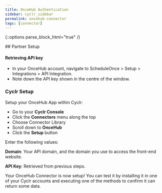 ```yaml
---
title: OnceHub Authentication
sidebar: cyclr_sidebar
permalink: oncehub-connector
tags: [connector]
---
```

{::options parse_block_html="true" /}
<section class="card">
## Partner Setup

#### Retrieving API key
*   In your OnceHub account, navigate to ScheduleOnce > Setup > Integrations > API Integration.
* Note down the API key shown in the centre of the window.

### Cyclr Setup

Setup your OnceHub App within Cyclr:

*   Go to your **Cyclr Console**
*   Click the **Connectors** menu along the top
*   Choose Connector Library
*   Scroll down to **OnceHub**
*   Click the **Setup** button

Enter the following values:

**Domain**: Your API domain, and the domain you use to access the front-end website.

**API Key**: Retrieved from previous steps.

Your OnceHub Connector is now setup! You can test it by installing it in one of your Cyclr accounts and executing one of the methods to confirm it can return some data.

</section>
